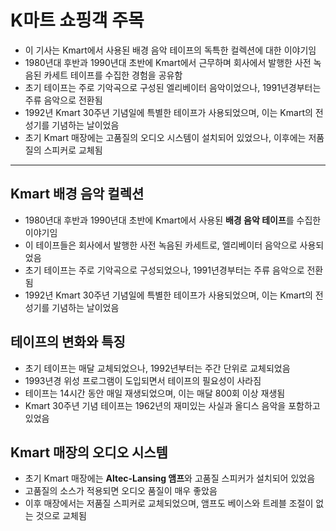# K마트 쇼핑객 주목


* 이 기사는 Kmart에서 사용된 배경 음악 테이프의 독특한 컬렉션에 대한 이야기임
* 1980년대 후반과 1990년대 초반에 Kmart에서 근무하며 회사에서 발행한 사전 녹음된 카세트 테이프를 수집한 경험을 공유함
* 초기 테이프는 주로 기악곡으로 구성된 엘리베이터 음악이었으나, 1991년경부터는 주류 음악으로 전환됨
* 1992년 Kmart 30주년 기념일에 특별한 테이프가 사용되었으며, 이는 Kmart의 전성기를 기념하는 날이었음
* 초기 Kmart 매장에는 고품질의 오디오 시스템이 설치되어 있었으나, 이후에는 저품질의 스피커로 교체됨

---

Kmart 배경 음악 컬렉션
---------------

* 1980년대 후반과 1990년대 초반에 Kmart에서 사용된 **배경 음악 테이프**를 수집한 이야기임
* 이 테이프들은 회사에서 발행한 사전 녹음된 카세트로, 엘리베이터 음악으로 사용되었음
* 초기 테이프는 주로 기악곡으로 구성되었으나, 1991년경부터는 주류 음악으로 전환됨
* 1992년 Kmart 30주년 기념일에 특별한 테이프가 사용되었으며, 이는 Kmart의 전성기를 기념하는 날이었음

테이프의 변화와 특징
-----------

* 초기 테이프는 매달 교체되었으나, 1992년부터는 주간 단위로 교체되었음
* 1993년경 위성 프로그램이 도입되면서 테이프의 필요성이 사라짐
* 테이프는 14시간 동안 매일 재생되었으며, 이는 매달 800회 이상 재생됨
* Kmart 30주년 기념 테이프는 1962년의 재미있는 사실과 올디스 음악을 포함하고 있었음

Kmart 매장의 오디오 시스템
-----------------

* 초기 Kmart 매장에는 **Altec-Lansing 앰프**와 고품질 스피커가 설치되어 있었음
* 고품질의 소스가 적용되면 오디오 품질이 매우 좋았음
* 이후 매장에서는 저품질 스피커로 교체되었으며, 앰프도 베이스와 트레블 조절이 없는 것으로 교체됨
